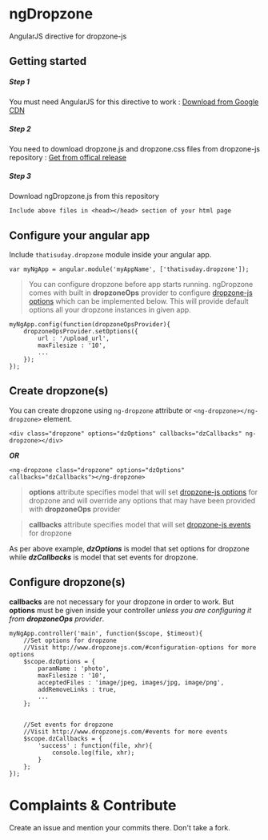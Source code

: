 # ngDropzone
AngularJS directive for dropzone-js


## Getting started
##### Step 1
You must need AngularJS for this directive to work : [Download from Google CDN](https://developers.google.com/speed/libraries/#angularjs)

##### Step 2
You need to download dropzone.js and dropzone.css files from dropzone-js repository : [Get from offical release](https://github.com/enyo/dropzone/releases/tag/v4.3.0)

##### Step 3
Download ngDropzone.js from this repository

```
Include above files in <head></head> section of your html page
```


## Configure your angular app
Include `thatisuday.dropzone` module inside your angular app.
```
var myNgApp = angular.module('myAppName', ['thatisuday.dropzone']);
```

> You can configure dropzone before app starts running. ngDropzone comes with built in **dropzoneOps** provider to configure [dropzone-js options](http://www.dropzonejs.com/#configuration-options) which can be implemented below. This will provide default options all your dropzone instances in given app.

```
myNgApp.config(function(dropzoneOpsProvider){
	dropzoneOpsProvider.setOptions({
		url : '/upload_url',
		maxFilesize : '10',
		...
	});
});
```

## Create dropzone(s)
You can create dropzone using `ng-dropzone` attribute or `<ng-dropzone></ng-dropzone>` element.
```
<div class="dropzone" options="dzOptions" callbacks="dzCallbacks" ng-dropzone></div>
```
**_OR_**
```
<ng-dropzone class="dropzone" options="dzOptions" callbacks="dzCallbacks"></ng-dropzone>
```
> **options** attribute specifies model that will set [dropzone-js options](http://www.dropzonejs.com/#configuration-options) for dropzone and will override any options that may have been provided with **dropzoneOps** provider

> **callbacks** attribute specifies model that will set [dropzone-js events](http://www.dropzonejs.com/#events) for dropzone

As per above example, **_dzOptions_** is model that set options for dropzone while **_dzCallbacks_** is model that set events for dropzone.


## Configure dropzone(s)
**callbacks** are not necessary for your dropzone in order to work. But **options** must be given inside your controller _unless you are configuring it from **dropzoneOps** provider_.

```
myNgApp.controller('main', function($scope, $timeout){
	//Set options for dropzone
	//Visit http://www.dropzonejs.com/#configuration-options for more options
	$scope.dzOptions = {
		paramName : 'photo',
		maxFilesize : '10',
		acceptedFiles : 'image/jpeg, images/jpg, image/png',
		addRemoveLinks : true,
		...
	};
	
	
	//Set events for dropzone
	//Visit http://www.dropzonejs.com/#events for more events
	$scope.dzCallbacks = {
		'success' : function(file, xhr){
			console.log(file, xhr);
		}
	};
});
```

# Complaints & Contribute
Create an issue and mention your commits there. Don't take a fork.
